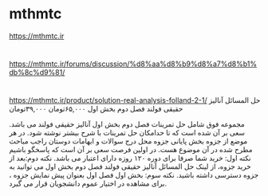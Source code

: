# mthmtc
https://mthmtc.ir

#
https://mthmtc.ir/forums/discussion/%d8%aa%d8%b9%d8%a7%d8%b1%db%8c%d9%81/
#
https://mthmtc.ir/product/solution-real-analysis-folland-2-1/
حل المسائل آنالیز حقیقی فولند فصل دوم بخش اول
۶۵,۰۰۰تومان ۳۹,۰۰۰تومان

مجموعه فوق شامل حل تمرینات فصل دوم بخش اول آنالیز حقیقی فولند می باشد. سعی بر آن شده است که تا حدامکان حل تمرینات با شرح بیشتر نوشته شود.
در هر موضع از جزوه بخش پایانی جزوه محل درج سوالات و ابهامات دوستان راجب مباحث مطرح شده در آن موضوع هست.
در اولین فرصت سعی بر آن است که پاسخگو باشیم
نکته اول: خرید شما صرفا برای دوره ۱۲۰ روزه دارای اعتبار می باشد.
نکته دوم:بعد از خرید جزوه، از لینک حل المسائل آنالیز حقیقی فولند فصل دوم بخش اول می توانید به جزوه دسترسی داشته باشید.
نکته سوم: بخش اول فصل اول بعنوان پیش نمایش جزوه ، برای مشاهده در اختیار عموم دانشجویان قرار می گیرد.
